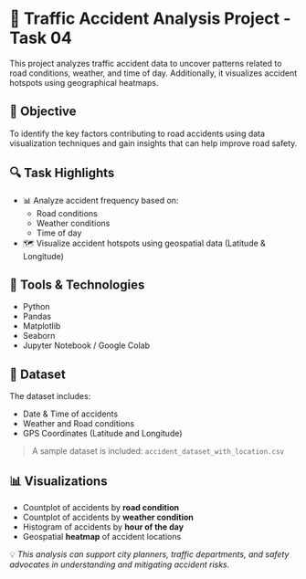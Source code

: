 # 🚦 Traffic Accident Analysis Project - Task 04

This project analyzes traffic accident data to uncover patterns related to road conditions, weather, and time of day. Additionally, it visualizes accident hotspots using geographical heatmaps.

## 📌 Objective

To identify the key factors contributing to road accidents using data visualization techniques and gain insights that can help improve road safety.

## 🔍 Task Highlights

- 📊 Analyze accident frequency based on:
  - Road conditions
  - Weather conditions
  - Time of day
- 🗺️ Visualize accident hotspots using geospatial data (Latitude & Longitude)

## 🧰 Tools & Technologies

- Python
- Pandas
- Matplotlib
- Seaborn
- Jupyter Notebook / Google Colab

## 📂 Dataset

The dataset includes:
- Date & Time of accidents
- Weather and Road conditions
- GPS Coordinates (Latitude and Longitude)

> A sample dataset is included: `accident_dataset_with_location.csv`

## 📊 Visualizations

- Countplot of accidents by **road condition**
- Countplot of accidents by **weather condition**
- Histogram of accidents by **hour of the day**
- Geospatial **heatmap** of accident locations


💡 *This analysis can support city planners, traffic departments, and safety advocates in understanding and mitigating accident risks.*

